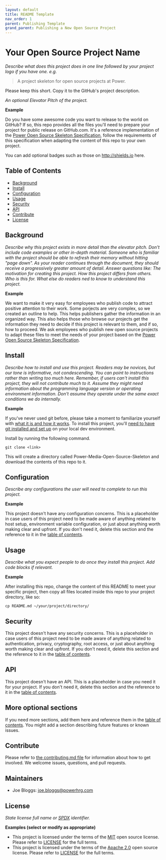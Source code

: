 ```yaml
---
layout: default
title: README Template
nav_order: 1
parent: Publishing Template
grand_parent: Publishing a New Open Source Project
---
```


# Your Open Source Project Name
_Describe what does this project does in one line followed by your project logo if you have one. e.g._
> A project skeleton for open source projects at Power.

Please keep this short. Copy it to the GitHub's project description.

_An optional Elevator Pitch of the project._

**Example**

Do you have some awesome code you want to release to the world on GitHub? If so, this repo provides all the files you'll need to prepare your project for public release on GitHub.com. It's a reference implementation of the [Power Open Source Skeleton Specification](Spec-READ-AND-DELETE.md), follow the requirements of this specification when adapting the content of this repo to your own project.

You can add optional badges such as those on http://shields.io here.

## Table of Contents

- [Background](#background)
- [Install](#install)
- [Configuration](#configuration)
- [Usage](#usage)
- [Security](#security)
- [API](#api)
- [Contribute](#contribute)
- [License](#license)

## Background

_Describe why this project exists in more detail than the elevator pitch. Don't include code examples or other in-depth material. Someone who is familiar with the project should be able to refresh their memory without hitting "page down". As your reader continues through the document, they should receive a progressively greater amount of detail. Answer questions like: The motivation for creating this project. How this project differs from others. Who is this for. What else do readers ned to know to understand this project._

**Example**

We want to make it very easy for employees who publish code to attract positive attention to their work. Some porjects are very complex, so we created an outline to help. This helps publishers gather the information in an organized way. This also helps those who browse our projects get the information they need to decide if this project is relevant to them, and if so, how to proceed. We ask employees who publish new open source projects to adapt these files to meet the needs of your project based on the [Power Open Source Skeleton Specification](Spec-READ-AND-DELETE.md).


## Install

_Describe how to install and use this project. Readers may be novices, but our tone is informative, not condescending. You can point to instructions rather than writing too much here. Remember, if users can't install this project, they will not contribute much to it. Assume they might need information about the programming language version or operating environment information. Don't assume they operate under the same exact conditions we do internally._

**Example**

If you've never used git before, please take a moment to familiarize yourself with [what it is and how it works](https://git-scm.com/book/en/v2/Getting-Started-Git-Basics). To install this project, you'll [need to have git installed and set up](https://git-scm.com/book/en/v2/Getting-Started-Installing-Git) on your local dev environment.

Install by running the following command.

```
git clone <link>
```
This will create a directory called Power-Media-Open-Source-Skeleton and download the contents of this repo to it.

## Configuration
_Describe any configurations the user will need to complete to run this project._

**Example**

This project doesn't have any configuration concerns. This is a placeholder in case users of this project need to be made aware of anything related to host setup, environment variable configuration, or just about anything worth making clear and upfront. If you don't need it, delete this section and the reference to it in the [table of contents](#table-of-contents).

## Usage

_Describe what you expect people to do once they install this project. Add code blocks if relevant._

**Example**

After installing this repo, change the content of this README to meet your specific project, then copy all files located inside this repo to your project directory, like so:

```
cp README.md ~/your/project/directory/
```

## Security

This project doesn't have any security concerns. This is a placeholder in case users of this project need to be made aware of anything related to authentication, privacy, cryptography, root access, or just about anything worth making clear and upfront. If you don't need it, delete this section and the reference to it in the [table of contents](#table-of-contents).

## API

This project doesn't have an API. This is a placeholder in case you need it for your project. If you don't need it, delete this section and the reference to it in the [table of contents](#table-of-contents).

## More optional sections

If you need more sections, add them here and reference them in the [table of contents](#table-of-contents). You might add a section describing future features or known issues.

## Contribute

Please refer to [the contributing.md file](Contributing.md) for information about how to get involved. We welcome issues, questions, and pull requests.

## Maintainers

- Joe Bloggs: joe.bloggs@powerhrg.com

## License
_State license full name or [SPDX](https://spdx.org/licenses/) identifier._

**Examples (select or modify as appropriate)**

- This project is licensed under the terms of the [MIT](LICENSE-MIT) open source license. Please refer to [LICENSE](LICENSE) for the full terms.
- This project is licensed under the terms of the [Apache 2.0](LICENSE-Apache-2.0) open source license. Please refer to [LICENSE](LICENSE) for the full terms.
